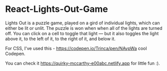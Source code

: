 # React-Lights-Out-Game
Lights Out is a puzzle game, played on a gird of individual lights, which can either be lit or unlit. The puzzle is won when when all of the lights are turned off. 
You can click on a cell to toggle that light — but it also toggles the light above it, to the left of it, to the right of it, and below it.

For CSS, I've used this - https://codepen.io/Trinca/pen/NAvpWa cool Codepen.

You can check it https://quirky-mccarthy-e00abc.netlify.app for little fun :).
